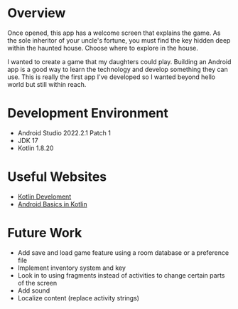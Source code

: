 # Overview

Once opened, this app has a welcome screen that explains the game. As the sole inheritor of your uncle's fortune, you must find the key hidden deep within the haunted house. Choose where to explore in the house.

I wanted to create a game that my daughters could play. Building an Android app is a good way to learn the technology and develop something they can use. This is really the first app I've developed so I wanted beyond hello world but still within reach.

# Development Environment

* Android Studio 2022.2.1 Patch 1
* JDK 17
* Kotlin 1.8.20

# Useful Websites

* [Kotlin Develoment](https://kotlinlang.org/docs/android-overview.html)
* [Android Basics in Kotlin](https://developer.android.com/courses/android-basics-kotlin/course)

# Future Work

* Add save and load game feature using a room database or a preference file
* Implement inventory system and key
* Look in to using fragments instead of activities to change certain parts of the screen
* Add sound
* Localize content (replace activity strings)
